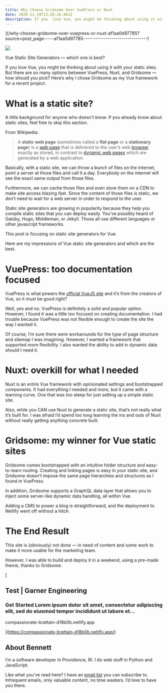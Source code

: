 ```yaml
---
title: Why Choose Gridsome Over VuePress or Nuxt
date: 2020-11-19T13:26:26.061Z
description: If you  love Vue, you might be thinking about using it with your static sites. But there are so many options between VuePress, Nuxt, and…
---
```




](/why-choose-gridsome-over-vuepress-or-nuxt-af1aa0d97785?source=post_page-----af1aa0d97785--------------------------------)

[](https://medium.com/m/signin?actionUrl=https%3A%2F%2Fmedium.com%2F_%2Fbookmark%2Fp%2Faf1aa0d97785&operation=register&redirect=https%3A%2F%2Fbennettgarner.medium.com%2Fwhy-choose-gridsome-over-vuepress-or-nuxt-af1aa0d97785&source=post_actions_header--------------------------bookmark_preview-----------)

![](https://miro.medium.com/max/600/1*IYWLAcAZKwqIPUpv4Fdsww.png?q=20)



Vue Static Site Generators — which one is best?

If you love Vue, you might be thinking about using it with your static sites. But there are so many options between VuePress, Nuxt, and Gridsome — how should you pick? Here’s why I chose Gridsome as my Vue framework for a recent project.

# What is a static site?

A little background for anyone who doesn’t know. If you already know about static sites, feel free to skip this section.

From Wikipedia:

> A **static web page** (sometimes called a **flat page** or a **stationary page**) is a [web page](https://en.wikipedia.org/wiki/Web_page) that is delivered to the user’s web [browser](https://en.wikipedia.org/wiki/Web_browser) exactly as stored, in contrast to [dynamic web pages](https://en.wikipedia.org/wiki/Dynamic_web_page) which are generated by a web application.

Basically, with a static site, we can throw a bunch of files on the internet, point a server at those files and call it a day. Everybody on the internet will see the exact same output from those files.

Furthermore, we can cache those files and even store them on a CDN to make site access blazing fast. Since the content of those files is static, we don’t need to wait for a web server in order to respond to the user.

Static site generators are growing in popularity because they help you compile static sites that you can deploy easily. You’ve possibly heard of Gatsby, Hugo, Middleman, or Jekyll. Those all use different languages or other javascript frameworks.

This post is focusing on static site generators for Vue.

Here are my impressions of Vue static site generators and which are the best.

# VuePress: too documentation focused

VuePress is what powers the [official VueJS site](https://vuejs.org/) and it’s from the creators of Vue, so it must be good right?

Well, yes and no. VuePress is definitely a solid and popular option. However, I found it was a little too focused on creating documentation. I had trouble because VuePress was not flexible enough to create the site the way I wanted it.

Of course, I’m sure there were workarounds for the type of page structure and sitemap I was imagining. However, I wanted a framework that supported more flexibility. I also wanted the ability to add in dynamic data should I need it.

# Nuxt: overkill for what I needed

Nuxt is an entire Vue framework with opinionated settings and bootstrapped components. It had everything I needed and more, but it came with a learning curve. One that was too steep for just setting up a simple static site.

Also, while you CAN use Nuxt to generate a static site, that’s not really what it’s built for. I was afraid I’d spend too long learning the ins and outs of Nuxt without really getting anything concrete built.

# Gridsome: my winner for Vue static sites

Gridsome comes bootstrapped with an intuitive folder structure and easy-to-learn routing. Creating and linking pages is easy in your static site, and Gridsome doesn’t impose the same page hierarchies and structures as I found in VuePress.

In addition, Gridsome supports a GraphQL data layer that allows you to inject some server-like dynamic data handling, all within Vue.

Adding a CMS to power a blog is straightforward, and the deployment to Netlify went off without a hitch.

# The End Result

This site is (obviously) not done — in need of content and some work to make it more usable for the marketing team.

However, I was able to build and deploy it in a weekend, using a pre-made theme, thanks to Gridsome.

[

## Test | Garner Engineering

### Get Started Lorem ipsum dolor sit amet, consectetur adipiscing elit, sed do eiusmod tempor incididunt ut labore et…

compassionate-brattain-d18b0b.netlify.app



](https://compassionate-brattain-d18b0b.netlify.app/)

## About Bennett

I’m a software developer in Providence, RI. I do web stuff in Python and JavaScript.

Like what you’ve read here? I have an [email list](https://mailchi.mp/2e671faffc04/bennett-medium) you can subscribe to. Infrequent emails, only valuable content, no time wasters. I’d love to have you there.